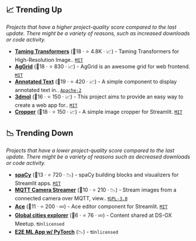 ## 📈 Trending Up

_Projects that have a higher project-quality score compared to the last update. There might be a variety of reasons, such as increased downloads or code activity._

- <b><a href="https://github.com/CompVis/taming-transformers">Taming Transformers</a></b> (🥇18 ·  ⭐ 4.8K · 📈) - Taming Transformers for High-Resolution Image.. <code><a href="http://bit.ly/34MBwT8">MIT</a></code>
- <b><a href="https://share.streamlit.io/pablocfonseca/streamlit-aggrid/main/example.py">AgGrid</a></b> (🥇18 ·  ⭐ 830 · 📈) - AgGrid is an awesome grid for web frontend. <code><a href="http://bit.ly/34MBwT8">MIT</a></code>
- <b><a href="https://github.com/tvst/st-annotated-text">Annotated Text</a></b> (🥇19 ·  ⭐ 420 · 📈) - A simple component to display annotated text in.. <code><a href="http://bit.ly/3nYMfla">Apache-2</a></code>
- <b><a href="https://github.com/napoles-uach/streamlit_3dmol">3dmol</a></b> (🥈16 ·  ⭐ 150 · 📈) - This project aims to provide an easy way to create a web app for.. <code><a href="http://bit.ly/34MBwT8">MIT</a></code>
- <b><a href="https://github.com/turner-anderson/streamlit-cropper">Cropper</a></b> (🥇18 ·  ⭐ 150 · 📈) - A simple image cropper for Streamlit. <code><a href="http://bit.ly/34MBwT8">MIT</a></code>

## 📉 Trending Down

_Projects that have a lower project-quality score compared to the last update. There might be a variety of reasons such as decreased downloads or code activity._

- <b><a href="https://share.streamlit.io/ines/spacy-streamlit-demo/master/app.py">spaCy</a></b> (🥉13 ·  ⭐ 720 · 📉) - spaCy building blocks and visualizers for Streamlit apps. <code><a href="http://bit.ly/34MBwT8">MIT</a></code>
- <b><a href="https://github.com/robmarkcole/mqtt-camera-streamer">MQTT Camera Streamer</a></b> (🥈10 ·  ⭐ 210 · 📉) - Stream images from a connected camera over MQTT, view.. <code><a href="http://bit.ly/2M0xdwT">❗️GPL-3.0</a></code>
- <b><a href="https://share.streamlit.io/okld/streamlit-ace/demo/">Ace</a></b> (🥉11 ·  ⭐ 200 · 💤) - Ace editor component for Streamlit. <code><a href="http://bit.ly/34MBwT8">MIT</a></code>
- <b><a href="https://github.com/asehmi/Data-Science-Meetup-Oxford/tree/master/GlobalCities">Global cities explorer</a></b> (🥉6 ·  ⭐ 76 · 💤) - Content shared at DS-OX Meetup. <code>❗Unlicensed</code>
- <b><a href="https://github.com/madewithml/e2e-ml-app-pytorch">E2E ML App w/ PyTorch</a></b> (📉) -  <code>❗Unlicensed</code>

